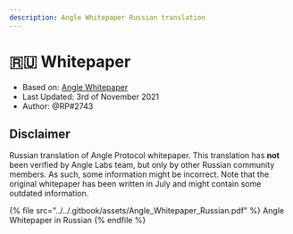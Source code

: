 ```yaml
---
description: Angle Whitepaper Russian translation
---
```


# 🇷🇺 Whitepaper

- Based on: [Angle Whitepaper](https://docs.angle.money/whitepaper)
- Last Updated: 3rd of November 2021
- Author: @RP#2743

## Disclaimer

Russian translation of Angle Protocol whitepaper. This translation has **not** been verified by Angle Labs team, but only by other Russian community members. As such, some information might be incorrect. Note that the original whitepaper has been written in July and might contain some outdated information.

{% file src="../../.gitbook/assets/Angle_Whitepaper_Russian.pdf" %}
Angle Whitepaper in Russian
{% endfile %}
